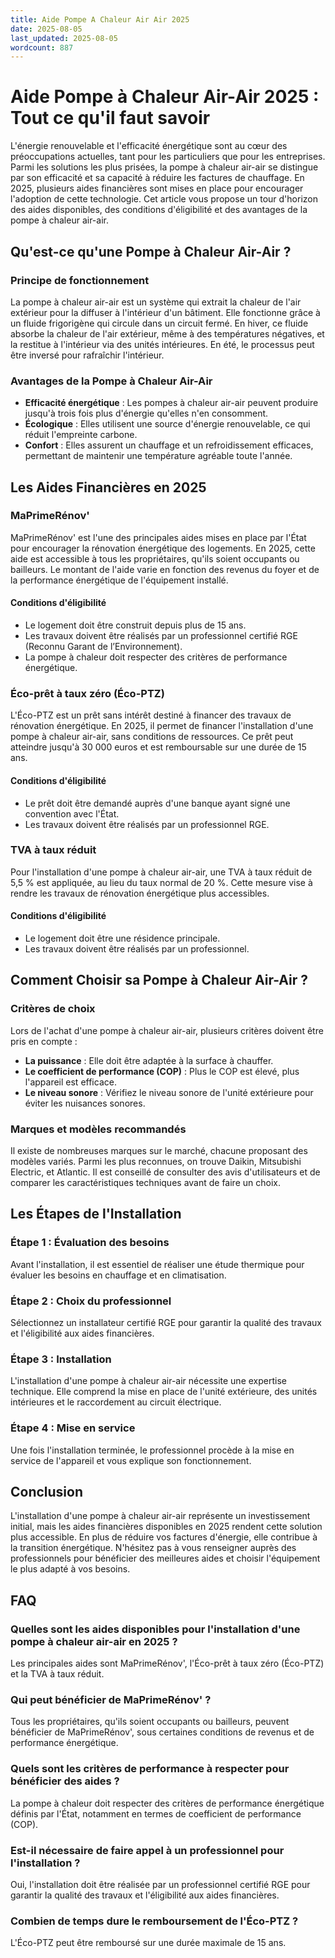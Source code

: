 ```yaml
---
title: Aide Pompe A Chaleur Air Air 2025
date: 2025-08-05
last_updated: 2025-08-05
wordcount: 887
---
```


# Aide Pompe à Chaleur Air-Air 2025 : Tout ce qu'il faut savoir

L'énergie renouvelable et l'efficacité énergétique sont au cœur des préoccupations actuelles, tant pour les particuliers que pour les entreprises. Parmi les solutions les plus prisées, la pompe à chaleur air-air se distingue par son efficacité et sa capacité à réduire les factures de chauffage. En 2025, plusieurs aides financières sont mises en place pour encourager l'adoption de cette technologie. Cet article vous propose un tour d'horizon des aides disponibles, des conditions d'éligibilité et des avantages de la pompe à chaleur air-air.

## Qu'est-ce qu'une Pompe à Chaleur Air-Air ?

### Principe de fonctionnement

La pompe à chaleur air-air est un système qui extrait la chaleur de l'air extérieur pour la diffuser à l'intérieur d'un bâtiment. Elle fonctionne grâce à un fluide frigorigène qui circule dans un circuit fermé. En hiver, ce fluide absorbe la chaleur de l'air extérieur, même à des températures négatives, et la restitue à l'intérieur via des unités intérieures. En été, le processus peut être inversé pour rafraîchir l'intérieur.

### Avantages de la Pompe à Chaleur Air-Air

- **Efficacité énergétique** : Les pompes à chaleur air-air peuvent produire jusqu'à trois fois plus d'énergie qu'elles n'en consomment.
- **Écologique** : Elles utilisent une source d'énergie renouvelable, ce qui réduit l'empreinte carbone.
- **Confort** : Elles assurent un chauffage et un refroidissement efficaces, permettant de maintenir une température agréable toute l'année.

## Les Aides Financières en 2025

### MaPrimeRénov'

MaPrimeRénov' est l'une des principales aides mises en place par l'État pour encourager la rénovation énergétique des logements. En 2025, cette aide est accessible à tous les propriétaires, qu'ils soient occupants ou bailleurs. Le montant de l'aide varie en fonction des revenus du foyer et de la performance énergétique de l'équipement installé.

#### Conditions d'éligibilité

- Le logement doit être construit depuis plus de 15 ans.
- Les travaux doivent être réalisés par un professionnel certifié RGE (Reconnu Garant de l’Environnement).
- La pompe à chaleur doit respecter des critères de performance énergétique.

### Éco-prêt à taux zéro (Éco-PTZ)

L'Éco-PTZ est un prêt sans intérêt destiné à financer des travaux de rénovation énergétique. En 2025, il permet de financer l'installation d'une pompe à chaleur air-air, sans conditions de ressources. Ce prêt peut atteindre jusqu'à 30 000 euros et est remboursable sur une durée de 15 ans.

#### Conditions d'éligibilité

- Le prêt doit être demandé auprès d'une banque ayant signé une convention avec l'État.
- Les travaux doivent être réalisés par un professionnel RGE.

### TVA à taux réduit

Pour l'installation d'une pompe à chaleur air-air, une TVA à taux réduit de 5,5 % est appliquée, au lieu du taux normal de 20 %. Cette mesure vise à rendre les travaux de rénovation énergétique plus accessibles.

#### Conditions d'éligibilité

- Le logement doit être une résidence principale.
- Les travaux doivent être réalisés par un professionnel.

## Comment Choisir sa Pompe à Chaleur Air-Air ?

### Critères de choix

Lors de l'achat d'une pompe à chaleur air-air, plusieurs critères doivent être pris en compte :

- **La puissance** : Elle doit être adaptée à la surface à chauffer.
- **Le coefficient de performance (COP)** : Plus le COP est élevé, plus l'appareil est efficace.
- **Le niveau sonore** : Vérifiez le niveau sonore de l'unité extérieure pour éviter les nuisances sonores.

### Marques et modèles recommandés

Il existe de nombreuses marques sur le marché, chacune proposant des modèles variés. Parmi les plus reconnues, on trouve Daikin, Mitsubishi Electric, et Atlantic. Il est conseillé de consulter des avis d'utilisateurs et de comparer les caractéristiques techniques avant de faire un choix.

## Les Étapes de l'Installation

### Étape 1 : Évaluation des besoins

Avant l'installation, il est essentiel de réaliser une étude thermique pour évaluer les besoins en chauffage et en climatisation.

### Étape 2 : Choix du professionnel

Sélectionnez un installateur certifié RGE pour garantir la qualité des travaux et l'éligibilité aux aides financières.

### Étape 3 : Installation

L'installation d'une pompe à chaleur air-air nécessite une expertise technique. Elle comprend la mise en place de l'unité extérieure, des unités intérieures et le raccordement au circuit électrique.

### Étape 4 : Mise en service

Une fois l'installation terminée, le professionnel procède à la mise en service de l'appareil et vous explique son fonctionnement.

## Conclusion

L'installation d'une pompe à chaleur air-air représente un investissement initial, mais les aides financières disponibles en 2025 rendent cette solution plus accessible. En plus de réduire vos factures d'énergie, elle contribue à la transition énergétique. N'hésitez pas à vous renseigner auprès des professionnels pour bénéficier des meilleures aides et choisir l'équipement le plus adapté à vos besoins.

## FAQ

### Quelles sont les aides disponibles pour l'installation d'une pompe à chaleur air-air en 2025 ?

Les principales aides sont MaPrimeRénov', l'Éco-prêt à taux zéro (Éco-PTZ) et la TVA à taux réduit.

### Qui peut bénéficier de MaPrimeRénov' ?

Tous les propriétaires, qu'ils soient occupants ou bailleurs, peuvent bénéficier de MaPrimeRénov', sous certaines conditions de revenus et de performance énergétique.

### Quels sont les critères de performance à respecter pour bénéficier des aides ?

La pompe à chaleur doit respecter des critères de performance énergétique définis par l'État, notamment en termes de coefficient de performance (COP).

### Est-il nécessaire de faire appel à un professionnel pour l'installation ?

Oui, l'installation doit être réalisée par un professionnel certifié RGE pour garantir la qualité des travaux et l'éligibilité aux aides financières.

### Combien de temps dure le remboursement de l'Éco-PTZ ?

L'Éco-PTZ peut être remboursé sur une durée maximale de 15 ans.